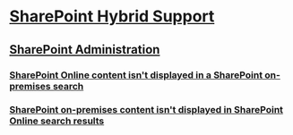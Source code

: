 # [SharePoint Hybrid Support](../sharepoint-hybrid.md)

## [SharePoint Administration](../hybrid-admin/index.md)

### [SharePoint Online content isn't displayed in a SharePoint on-premises search](../hybrid-admin/sharepoint-online-content-is-not-displayed-in-a-sharepoint-on-premises-search.md)

### [SharePoint on-premises content isn't displayed in SharePoint Online search results](../hybrid-admin/sharepoint-on-premises-content-is-not-displayed-in-sharepoint-online-search-results.md)